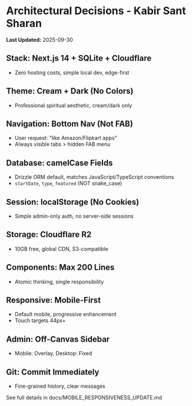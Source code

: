 # Architectural Decisions - Kabir Sant Sharan

**Last Updated:** 2025-09-30

## Stack: Next.js 14 + SQLite + Cloudflare
- Zero hosting costs, simple local dev, edge-first

## Theme: Cream + Dark (No Colors)
- Professional spiritual aesthetic, cream/dark only

## Navigation: Bottom Nav (Not FAB)
- User request: "like Amazon/Flipkart apps"
- Always visible tabs > hidden FAB menu

## Database: camelCase Fields
- Drizzle ORM default, matches JavaScript/TypeScript conventions
- `startDate`, `type`, `featured` (NOT snake_case)

## Session: localStorage (No Cookies)
- Simple admin-only auth, no server-side sessions

## Storage: Cloudflare R2
- 10GB free, global CDN, S3-compatible

## Components: Max 200 Lines
- Atomic thinking, single responsibility

## Responsive: Mobile-First
- Default mobile, progressive enhancement
- Touch targets 44px+

## Admin: Off-Canvas Sidebar
- Mobile: Overlay, Desktop: Fixed

## Git: Commit Immediately
- Fine-grained history, clear messages

See full details in docs/MOBILE_RESPONSIVENESS_UPDATE.md
